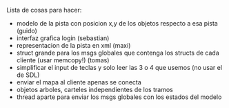 Lista de cosas para hacer:

- modelo de la pista con posicion x,y de los objetos respecto a esa pista (guido)
- interfaz grafica login (sebastian)
- representacion de la pista en xml (maxi)
- struct grande para los msgs globales que contenga los structs de cada cliente (usar memcopy!) (tomas) 
- simplificar el input de teclas y solo leer las 3 o 4 que usemos (no usar el de SDL)
- enviar el mapa al cliente apenas se conecta
- objetos arboles, carteles independientes de los tramos
- thread aparte para enviar los msgs globales con los estados del modelo
